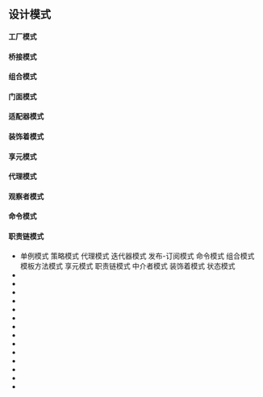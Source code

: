 <!--
 * @Author: your name
 * @Date: 2021-09-07 19:27:14
 * @LastEditTime: 2021-09-07 19:42:35
 * @LastEditors: Please set LastEditors
 * @Description: In User Settings Edit
 * @FilePath: \notes\study notes\设计模式\设计模式.md
-->

## 设计模式

#### 工厂模式

#### 桥接模式

#### 组合模式

#### 门面模式

#### 适配器模式

#### 装饰着模式

#### 享元模式

#### 代理模式

#### 观察者模式

#### 命令模式

#### 职责链模式

- 单例模式 策略模式 代理模式 迭代器模式 发布-订阅模式 命令模式 组合模式 模板方法模式 享元模式 职责链模式 中介者模式 装饰着模式 状态模式
-
-
-
-
-
-
-
-
-
-
-
-
-
-
